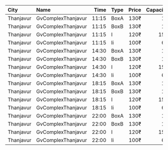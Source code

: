 | City      | Name               |  Time | Type | Price | Capacity | Booked |
| :-------- | :----------------- | ----: | :--- | ----: | -------: | -----: |
| Thanjavur | GvComplexThanjavur | 11:15 | BoxA |  130₹ |       11 |     11 |
| Thanjavur | GvComplexThanjavur | 11:15 | BoxB |  130₹ |       11 |     11 |
| Thanjavur | GvComplexThanjavur | 11:15 | I    |  120₹ |      156 |     91 |
| Thanjavur | GvComplexThanjavur | 11:15 | Ii   |  100₹ |       60 |     30 |
| Thanjavur | GvComplexThanjavur | 14:30 | BoxA |  130₹ |       11 |     11 |
| Thanjavur | GvComplexThanjavur | 14:30 | BoxB |  130₹ |       11 |     11 |
| Thanjavur | GvComplexThanjavur | 14:30 | I    |  120₹ |      156 |     91 |
| Thanjavur | GvComplexThanjavur | 14:30 | Ii   |  100₹ |       60 |     30 |
| Thanjavur | GvComplexThanjavur | 18:15 | BoxA |  130₹ |       11 |     11 |
| Thanjavur | GvComplexThanjavur | 18:15 | BoxB |  130₹ |       11 |     11 |
| Thanjavur | GvComplexThanjavur | 18:15 | I    |  120₹ |      156 |     91 |
| Thanjavur | GvComplexThanjavur | 18:15 | Ii   |  100₹ |       60 |     30 |
| Thanjavur | GvComplexThanjavur | 22:00 | BoxA |  130₹ |       11 |     11 |
| Thanjavur | GvComplexThanjavur | 22:00 | BoxB |  130₹ |       11 |     11 |
| Thanjavur | GvComplexThanjavur | 22:00 | I    |  120₹ |      156 |     91 |
| Thanjavur | GvComplexThanjavur | 22:00 | Ii   |  100₹ |       60 |     30 |